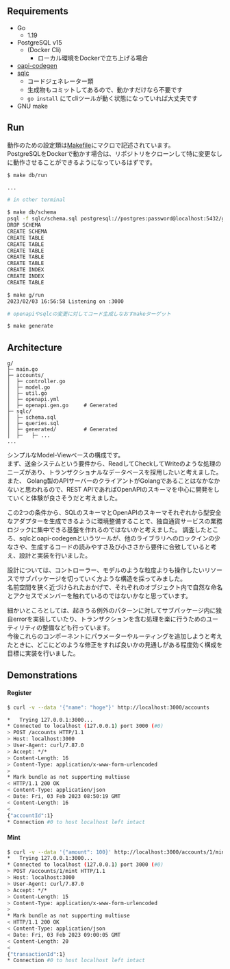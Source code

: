## Requirements

- Go
  - 1.19
- PostgreSQL v15
  - (Docker Cli)
    - ローカル環境をDockerで立ち上げる場合
- [oapi-codegen](https://github.com/deepmap/oapi-codegen)
- [sqlc](https://github.com/kyleconroy/sqlc)
  - コードジェネレーター類
  - 生成物もコミットしてあるので、動かすだけなら不要です
  - `go install` にてcliツールが動く状態になっていれば大丈夫です
- GNU make

## Run

動作のための設定類は[Makefile](./Makefile)にマクロで記述されています。  
PostgreSQLをDockerで動かす場合は、リポジトリをクローンして特に変更なしに動作させることができるようになっているはずです。

```bash
$ make db/run

...
```

```bash
# in other terminal

$ make db/schema
psql -f sqlc/schema.sql postgresql://postgres:password@localhost:5432/g
DROP SCHEMA
CREATE SCHEMA
CREATE TABLE
CREATE TABLE
CREATE TABLE
CREATE TABLE
CREATE TABLE
CREATE INDEX
CREATE INDEX
CREATE TABLE

$ make g/run
2023/02/03 16:56:58 Listening on :3000

# openapiやsqlcの変更に対してコード生成しなおすmakeターゲット

$ make generate

```

## Architecture

```
g/
├─ main.go
├─ accounts/
│  ├─ controller.go
│  ├─ model.go
│  ├─ util.go
│  ├─ openapi.yml
│  ├─ openapi.gen.go     # Generated
├─ sqlc/
│  ├─ schema.sql
│  ├─ queries.sql
│  ├─ generated/         # Generated
│  ├─   ├─ ...
...
```


シンプルなModel-Viewベースの構成です。  
まず、送金システムという要件から、ReadしてCheckしてWriteのような処理のニーズがあり、トランザクショナルなデータベースを採用したいと考えました。
また、 Golang製のAPIサーバーのクライアントがGolangであることはなかなかないと思われるので、REST APIであればOpenAPIのスキーマを中心に開発をしていくと体験が良さそうだと考えました。

この2つの条件から、SQLのスキーマとOpenAPIのスキーマそれぞれから型安全なアダプターを生成できるように環境整備することで、独自通貨サービスの業務ロジックに集中できる基盤を作れるのではないかと考えました。
調査したところ、sqlcとoapi-codegenというツールが、他のライブラリへのロックインの少なさや、生成するコードの読みやすさ及び小ささから要件に合致していると考え、設計と実装を行いました。

設計については、コントローラー、モデルのような粒度よりも操作したいリソースでサブパッケージを切っていく方ような構造を採ってみました。  
名前空間を狭く近づけられたおかげで、それぞれのオブジェクト内で自然な命名とアクセスでメンバーを触れているのではないかなと思っています。  

細かいところとしては、起きうる例外のパターンに対してサブパッケージ内に独自errorを実装していたり、トランザクションを含む処理を楽に行うためのユーティリティの整備なども行っています。  
今後これらのコンポーネントにパラメーターやルーティングを追加しようと考えたときに、どこにどのような修正をすれば良いかの見通しがある程度効く構成を目標に実装を行いました。

## Demonstrations

#### Register

```bash
$ curl -v --data '{"name": "hoge"}' http://localhost:3000/accounts

*   Trying 127.0.0.1:3000...
* Connected to localhost (127.0.0.1) port 3000 (#0)
> POST /accounts HTTP/1.1
> Host: localhost:3000
> User-Agent: curl/7.87.0
> Accept: */*
> Content-Length: 16
> Content-Type: application/x-www-form-urlencoded
> 
* Mark bundle as not supporting multiuse
< HTTP/1.1 200 OK
< Content-Type: application/json
< Date: Fri, 03 Feb 2023 08:50:19 GMT
< Content-Length: 16
< 
{"accountId":1}
* Connection #0 to host localhost left intact
```

#### Mint

```bash
$ curl -v --data '{"amount": 100}' http://localhost:3000/accounts/1/mint
*   Trying 127.0.0.1:3000...
* Connected to localhost (127.0.0.1) port 3000 (#0)
> POST /accounts/1/mint HTTP/1.1
> Host: localhost:3000
> User-Agent: curl/7.87.0
> Accept: */*
> Content-Length: 15
> Content-Type: application/x-www-form-urlencoded
> 
* Mark bundle as not supporting multiuse
< HTTP/1.1 200 OK
< Content-Type: application/json
< Date: Fri, 03 Feb 2023 09:00:05 GMT
< Content-Length: 20
< 
{"transactionId":1}
* Connection #0 to host localhost left intact
```
